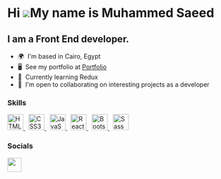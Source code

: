 Hi ![](https://user-images.githubusercontent.com/18350557/176309783-0785949b-9127-417c-8b55-ab5a4333674e.gif)My name is Muhammed Saeed
========================================================================================================================================

I am a Front End developer.
--------------------------

*   🌍  I'm based in Cairo, Egypt
*   🖥️  See my portfolio at <a target="_blank" rel="noreferrer" href='https://elsa3eed.vercel.app/'>Portfolio</a>
*   🧠  Currently learning Redux
*   🤝  I'm open to collaborating on interesting projects as a developer

### Skills

<p align="left">
 
<a href="https://developer.mozilla.org/en-US/docs/Glossary/HTML5" target="_blank" rel="noreferrer">
<img src="https://raw.githubusercontent.com/danielcranney/readme-generator/main/public/icons/skills/html5-colored.svg" width="36" height="36" title="Html5" alt="HTML5" />
</a> 
 &nbsp;
<a href="https://www.w3.org/TR/CSS/#css" target="_blank" rel="noreferrer">
<img src="https://raw.githubusercontent.com/danielcranney/readme-generator/main/public/icons/skills/css3-colored.svg" width="36" height="36" title="CSS3" alt="CSS3" />
</a> 
 &nbsp;
 <a href="https://developer.mozilla.org/en-US/docs/Web/JavaScript" target="_blank" rel="noreferrer">
 <img src="https://raw.githubusercontent.com/danielcranney/readme-generator/main/public/icons/skills/javascript-colored.svg" width="36" height="36" title="JavaScript" alt="JavaScript" />
 </a> 
 &nbsp;
<a href="https://reactjs.org/" target="_blank" rel="noreferrer">
<img src="https://raw.githubusercontent.com/danielcranney/readme-generator/main/public/icons/skills/react-colored.svg" width="36" height="36" title="React.js" alt="React" />
</a> 
 &nbsp; 
 <a href="https://getbootstrap.com/" target="_blank" rel="noreferrer">
 <img src="https://raw.githubusercontent.com/danielcranney/readme-generator/main/public/icons/skills/bootstrap-colored.svg" width="36" height="36" title="Bootstrap" alt="Bootstrap" />
 </a>
 &nbsp; 
 <a href="https://sass-lang.com/" target="_blank" rel="noreferrer">
 <img src="https://raw.githubusercontent.com/danielcranney/readme-generator/main/public/icons/skills/sass-colored.svg" width="36" height="36" title="Sass" alt="Sass" />
 </a>
<!--  <a href="https://bootstrap.com/" target="_blank" rel="noreferrer">
 <img src="https://raw.githubusercontent.com/danielcranney/readme-generator/main/public/icons/skills/sass-colored.svg" width="36" height="36" alt="Sass" />
 </a>  -->

### Socials

<p align="left"> <a href="https://www.linkedin.com/in/elsa33eed/" target="_blank" rel="noreferrer"><img src="https://raw.githubusercontent.com/danielcranney/readme-generator/main/public/icons/socials/linkedin.svg" width="32" height="32" /></a> </p>
